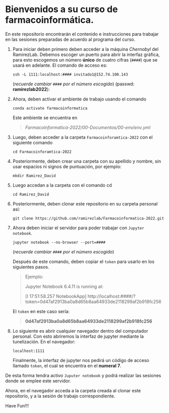 # Bienvenidos a su curso de farmacoinformática.

En este repositorio encontrarán el contenido e instrucciones para trabajar en las sesiones preparadas de acuerdo al programa del curso.

1. Para iniciar deben primero deben acceder a la máquina *Chernobyl* del RamirezLab.
   Debemos escoger un puerto para abrir la interfaz gráfica, para esto escogemos un número **único** de cuatro cifras (`####`) que se usará en adelante. El comando de acceso es:
   
   ```console
   ssh -L 1111:localhost:#### invitado1@152.74.100.143
   ```
   
   (_recuerde cambiar `####` por el número escogido_)
   (passwd: **ramirezlab2022**):
2. Ahora, deben activar el ambiente de trabajo usando el comando
   
   ```console
   conda activate farmacoinformatica
   ```
   
   Este ambiente se encuentra en
   
   > *Farmacoinformatica-2022/00-Documentos/00-env/env.yml*
3. Luego, deben acceder a la carpeta `Farmacoinforamtica-2022` con el siguiente comando
   
   ```console
   cd Farmacoinforamtica-2022
   ```
4. Posteriormente, deben crear una carpeta con su apellido y nombre, sin usar espacios ni signos de puntuación, por ejemplo:
   
   ```console
   mkdir Ramirez_David
   ```
5. Luego accedan a la carpeta con el comando cd
   
   ```console
   cd Ramirez_David
   ```
6. Posteriormente, deben clonar este repositorio en su carpeta personal así:
   
   ```console
   git clone https://github.com/ramirezlab/Farmacoinformatica-2022.git
   ```
7. Ahora deben iniciar el servidor para poder trabajar con `Jupyter notebook`.
   
   ```console
   jupyter notebook --no-browser --port=####
   ```
   
   (_recuerde cambiar `####` por el número escogido_)
   
   Después de este comando, deben copiar el `token` para usarlo en los siguientes pasos.
   
   > Ejemplo:
   > 
   > Jupyter Notebook 6.4.11 is running at:
   > 
   > [I 17:51:58.257 NotebookApp] http://localhost:####/?token=0d47af2913ba0a8d65b8aa64933de2118299af2b918fc256

   
   El `token` en este caso sería:
   
   > **0d47af2913ba0a8d65b8aa64933de2118299af2b918fc256**
8. Lo siguiente es abrir cualquier navegador dentro del computador personal. Con esto abriremos la interfaz de jupyter mediante la tunelización. En el navegador:
   
   ```console
   localhost:1111
   ```
   
   Finalmente, la interfaz de jupyter nos pedirá un código de acceso llamado `token`, el cual se encuentra en el **numeral 7**.

De esta forma tendra activo `Juputer notebook` y podrá realizar las sesiones donde se emplee este servidor.

Ahora, en el navegador acceda a la carpeta creada al clonar este repositorio, y a la sesión de trabajo correspondiente.

Have Fun!!!

